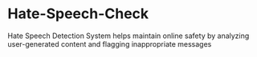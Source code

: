 # Hate-Speech-Check
Hate Speech Detection System  helps maintain online safety by analyzing user-generated content and flagging inappropriate messages
